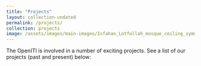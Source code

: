 ```yaml
---
title: "Projects"
layout: collection-undated
permalink: /projects/
collection: projects
image: /assets/images/main-images/Isfahan_Lotfollah_mosque_ceiling_symmetric_narrow_border.png
---
```


The OpenITI is involved in a number of exciting projects. See a list of our projects (past and present) below: